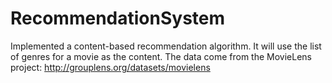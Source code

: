 # RecommendationSystem
Implemented a content-based recommendation algorithm.
It will use the list of genres for a movie as the content.
The data come from the MovieLens project: http://grouplens.org/datasets/movielens
